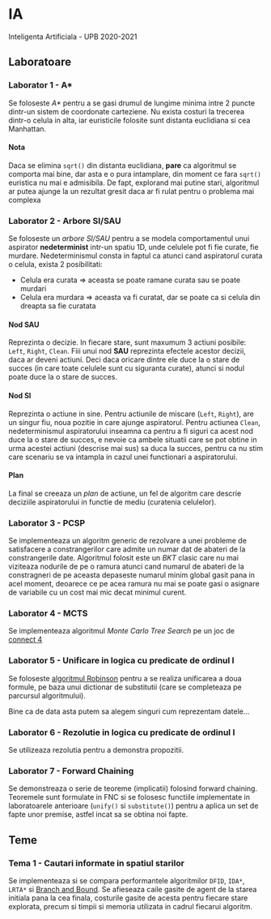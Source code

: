 # IA
Inteligenta Artificiala - UPB 2020-2021



## Laboratoare
### Laborator 1 - A*
Se foloseste _A*_ pentru a se gasi drumul de lungime minima intre 2 puncte
dintr-un sistem de coordonate carteziene. Nu exista costuri la trecerea dintr-o
celula in alta, iar euristicile folosite sunt distanta euclidiana si cea
Manhattan.

#### Nota
Daca se elimina `sqrt()` din distanta euclidiana, **pare** ca algoritmul se
comporta mai bine, dar asta e o pura intamplare, din moment ce fara `sqrt()`
euristica nu mai e admisibila. De fapt, explorand mai putine stari, algoritmul
ar putea ajunge la un rezultat gresit daca ar fi rulat pentru o problema mai
complexa


### Laborator 2 - Arbore SI/SAU
Se foloseste un *arbore SI/SAU* pentru a se modela comportamentul unui aspirator
**nedeterminist** intr-un spatiu 1D, unde celulele pot fi fie curate, fie
murdare. Nedeterminismul consta in faptul ca atunci cand aspiratorul curata o
celula, exista 2 posibilitati:
- Celula era curata $\Rightarrow$ aceasta se poate ramane curata sau se poate
murdari
- Celula era murdara $\Rightarrow$ aceasta va fi curatat, dar se poate ca si
celula din dreapta sa fie curatata

#### Nod SAU
Reprezinta o decizie. In fiecare stare, sunt maxumum 3 actiuni posibile: `Left`,
`Right`, `Clean`. Fiii unui nod **SAU** reprezinta efectele acestor decizii,
daca ar deveni actiuni. Deci daca oricare dintre ele duce la o stare de succes
(in care toate celulele sunt cu siguranta curate), atunci si nodul poate duce
la o stare de succes.

#### Nod SI
Reprezinta o actiune in sine. Pentru actiunile de miscare (`Left`, `Right`), are
un singur fiu, noua pozitie in care ajunge aspiratorul. Pentru actiunea `Clean`,
nedeterminismul aspiratorului inseamna ca pentru a fi siguri ca acest nod duce
la o stare de succes, e nevoie ca ambele situatii care se pot obtine in urma
acestei actiuni (descrise mai sus) sa duca la succes, pentru ca nu stim care
scenariu se va intampla in cazul unei functionari a aspiratorului.

#### Plan
La final se creeaza un *plan* de actiune, un fel de algoritm care descrie
deciziile aspiratorului in functie de mediu (curatenia celulelor).


### Laborator 3 - PCSP
Se implementeaza un algoritm generic de rezolvare a unei probleme de satisfacere
a constrangerilor care admite un numar dat de abateri de la constrangerile date.
Algoritmul folosit este un *BKT* clasic care nu mai viziteaza nodurile de pe o
ramura atunci cand numarul de abateri de la constragneri de pe aceasta depaseste
numarul minim global gasit pana in acel moment, deoarece ce pe acea ramura nu
mai se poate gasi o asignare de variabile cu un cost mai mic decat minimul
curent.


### Laborator 4 - MCTS
Se implementeaza algoritmul *Monte Carlo Tree Search* pe un joc de
[connect 4](https://en.wikipedia.org/wiki/Connect_Four)


### Laborator 5 - Unificare in logica cu predicate de ordinul I
Se foloseste
[algoritmul Robinson](https://en.wikipedia.org/wiki/Unification_(computer_science)#A_unification_algorithm)
pentru a se realiza unificarea a doua formule, pe baza unui dictionar de
substitutii (care se completeaza pe parcursul algoritmului).

Bine ca de data asta putem sa alegem singuri cum reprezentam datele...


### Laborator 6 - Rezolutie in logica cu predicate de ordinul I
Se utilizeaza rezolutia pentru a demonstra propozitii.


### Laborator 7 - Forward Chaining
Se demonstreaza o serie de teoreme (implicatii) folosind forward chaining.
Teoremele sunt formulate in FNC si se folosesc functiile implementate in
laboratoarele anterioare (`unify()` si `substitute()`) pentru a aplica un set
de fapte unor premise, astfel incat sa se obtina noi fapte.



## Teme
### Tema 1 - Cautari informate in spatiul starilor
Se implementeaza si se compara performantele algoritmilor `DFID`, `IDA*`,
`LRTA*` si [Branch and Bound](https://artint.info/html/ArtInt_63.html). Se
afieseaza caile gasite de agent de la starea initiala pana la cea finala,
costurile gasite de acesta pentru fiecare stare explorata, precum si timpii si
memoria utilizata in cadrul fiecarui algoritm.
